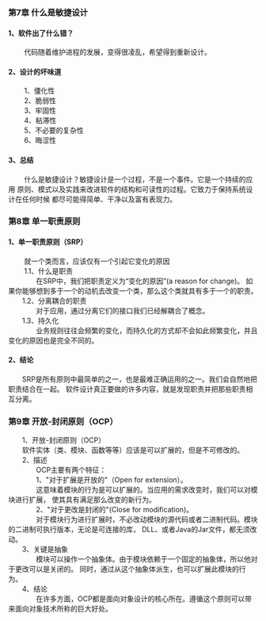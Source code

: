### 第7章 什么是敏捷设计
#### 1、软件出了什么错？
&emsp;&emsp; 代码随着维护进程的发展，变得很凌乱，希望得到重新设计。
#### 2、设计的坏味道
&emsp;&emsp; 1、僵化性<br>
&emsp;&emsp; 2、脆弱性<br>
&emsp;&emsp; 3、牢固性<br>
&emsp;&emsp; 4、粘滞性<br>
&emsp;&emsp; 5、不必要的复杂性<br>
&emsp;&emsp; 6、晦涩性<br>
#### 3、总结
&emsp;&emsp; 什么是敏捷设计？敏捷设计是一个过程，不是一个事件。它是一个持续的应用
原则、模式以及实践来改进软件的结构和可读性的过程。它致力于保持系统设计在任何时候
都尽可能得简单、干净以及富有表现力。
### 第8章 单一职责原则
#### 1、单一职责原则（SRP）
&emsp;&emsp; 就一个类而言，应该仅有一个引起它变化的原因<br>
&emsp;&emsp; 1.1、什么是职责<br>
&emsp;&emsp;&emsp;&emsp;在SRP中，我们把职责定义为“变化的原因”(a reason for change)。
如果你能够想到多于一个的动机去改变一个类，那么这个类就具有多于一个的职责。<br>
&emsp;&emsp;1.2、分离耦合的职责<br>
&emsp;&emsp;&emsp;&emsp;对于应用，通过分离它们的接口我们已经解耦合了概念。<br>
&emsp;&emsp;1.3、持久化<br>
&emsp;&emsp;&emsp;&emsp;业务规则往往会频繁的变化，而持久化的方式却不会如此频繁变化，并且
变化的原因也是完全不同的。
#### 2、结论
&emsp;&emsp;SRP是所有原则中最简单的之一，也是最难正确运用的之一。我们会自然地把职责结合在一起。
软件设计真正要做的许多内容，就是发现职责并把那些职责相互分离。
### 第9章 开放-封闭原则（OCP）
&emsp;&emsp;1、开放-封闭原则（OCP）<br>
&emsp;&emsp;软件实体（类、模块、函数等等）应该是可以扩展的，但是不可修改的。<br>
&emsp;&emsp;2、描述<br>
&emsp;&emsp;&emsp;&emsp;OCP主要有两个特征：<br>
&emsp;&emsp;&emsp;&emsp;1、"对于扩展是开放的"（Open for extension）。<br>
&emsp;&emsp;&emsp;&emsp;这意味着模块的行为是可以扩展的。当应用的需求改变时，我们可以对模块进行扩展，
使其具有满足那么改变的新行为。<br>
&emsp;&emsp;&emsp;&emsp;2、"对于更改是封闭的"(Close for modification)。<br>
&emsp;&emsp;&emsp;&emsp;对于模块行为进行扩展时，不必改动模块的源代码或者二进制代码。模块的二进制可执行版本，无论是可连接的库，
DLL、或者Java的Jar文件，都无须改动。<br>
&emsp;&emsp;3、关键是抽象<br>
&emsp;&emsp;&emsp;&emsp;模块可以操作一个抽象体。由于模块依赖于一个固定的抽象体，所以他对于更改可以是关闭的。
同时，通过从这个抽象体派生，也可以扩展此模块的行为。<br>
&emsp;&emsp;4、结论<br>
&emsp;&emsp;&emsp;&emsp;在许多方面，OCP都是面向对象设计的核心所在。遵循这个原则可以带来面向对象技术所称的巨大好处。

### 

     
